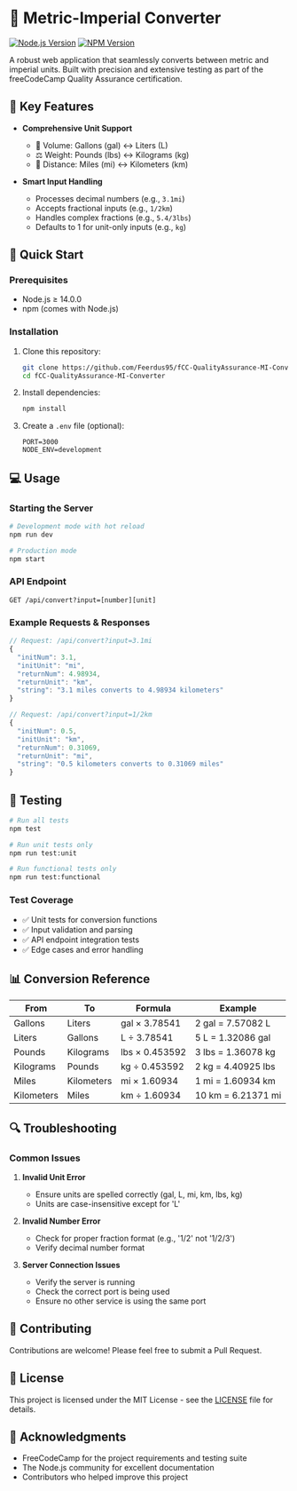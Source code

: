 # 🔄 Metric-Imperial Converter

[![Node.js Version](https://img.shields.io/badge/node-%3E%3D14.0.0-brightgreen.svg)](https://nodejs.org/)
[![NPM Version](https://img.shields.io/badge/npm-latest-blue.svg)](https://www.npmjs.com/)

A robust web application that seamlessly converts between metric and imperial units. Built with precision and extensive testing as part of the freeCodeCamp Quality Assurance certification.

## 🌟 Key Features

- **Comprehensive Unit Support**
  - 🌊 Volume: Gallons (gal) ↔️ Liters (L)
  - ⚖️ Weight: Pounds (lbs) ↔️ Kilograms (kg)
  - 📏 Distance: Miles (mi) ↔️ Kilometers (km)

- **Smart Input Handling**
  - Processes decimal numbers (e.g., `3.1mi`)
  - Accepts fractional inputs (e.g., `1/2km`)
  - Handles complex fractions (e.g., `5.4/3lbs`)
  - Defaults to 1 for unit-only inputs (e.g., `kg`)

## 🚀 Quick Start

### Prerequisites
- Node.js ≥ 14.0.0
- npm (comes with Node.js)

### Installation

1. Clone this repository:
   ```bash
   git clone https://github.com/Feerdus95/fCC-QualityAssurance-MI-Converter.git
   cd fCC-QualityAssurance-MI-Converter
   ```

2. Install dependencies:
   ```bash
   npm install
   ```

3. Create a `.env` file (optional):
   ```env
   PORT=3000
   NODE_ENV=development
   ```

## 💻 Usage

### Starting the Server

```bash
# Development mode with hot reload
npm run dev

# Production mode
npm start
```

### API Endpoint

```http
GET /api/convert?input=[number][unit]
```

### Example Requests & Responses

```javascript
// Request: /api/convert?input=3.1mi
{
  "initNum": 3.1,
  "initUnit": "mi",
  "returnNum": 4.98934,
  "returnUnit": "km",
  "string": "3.1 miles converts to 4.98934 kilometers"
}

// Request: /api/convert?input=1/2km
{
  "initNum": 0.5,
  "initUnit": "km",
  "returnNum": 0.31069,
  "returnUnit": "mi",
  "string": "0.5 kilometers converts to 0.31069 miles"
}
```

## 🧪 Testing

```bash
# Run all tests
npm test

# Run unit tests only
npm run test:unit

# Run functional tests only
npm run test:functional
```

### Test Coverage
- ✅ Unit tests for conversion functions
- ✅ Input validation and parsing
- ✅ API endpoint integration tests
- ✅ Edge cases and error handling

## 📊 Conversion Reference

| From      | To        | Formula           | Example                |
|-----------|-----------|-------------------|------------------------|
| Gallons   | Liters    | gal × 3.78541    | 2 gal = 7.57082 L     |
| Liters    | Gallons   | L ÷ 3.78541      | 5 L = 1.32086 gal     |
| Pounds    | Kilograms | lbs × 0.453592   | 3 lbs = 1.36078 kg    |
| Kilograms | Pounds    | kg ÷ 0.453592    | 2 kg = 4.40925 lbs    |
| Miles     | Kilometers| mi × 1.60934     | 1 mi = 1.60934 km     |
| Kilometers| Miles     | km ÷ 1.60934     | 10 km = 6.21371 mi    |

## 🔍 Troubleshooting

### Common Issues

1. **Invalid Unit Error**
   - Ensure units are spelled correctly (gal, L, mi, km, lbs, kg)
   - Units are case-insensitive except for 'L'

2. **Invalid Number Error**
   - Check for proper fraction format (e.g., '1/2' not '1/2/3')
   - Verify decimal number format

3. **Server Connection Issues**
   - Verify the server is running
   - Check the correct port is being used
   - Ensure no other service is using the same port

## 🤝 Contributing

Contributions are welcome! Please feel free to submit a Pull Request.

## 📝 License

This project is licensed under the MIT License - see the [LICENSE](LICENSE) file for details.

## 🙏 Acknowledgments

- FreeCodeCamp for the project requirements and testing suite
- The Node.js community for excellent documentation
- Contributors who helped improve this project